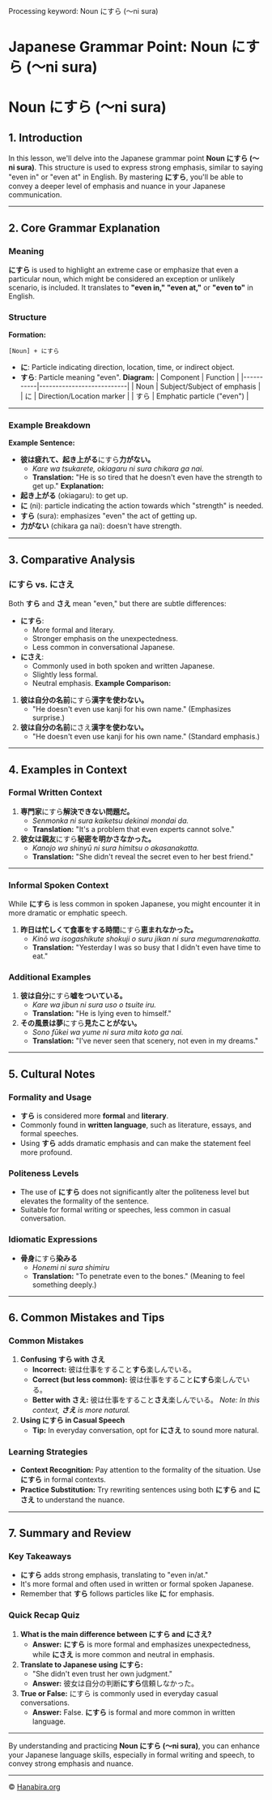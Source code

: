 Processing keyword: Noun にすら (〜ni sura)
# Japanese Grammar Point: Noun にすら (〜ni sura)
# Noun にすら (〜ni sura)
## 1. Introduction
In this lesson, we'll delve into the Japanese grammar point **Noun にすら (〜ni sura)**. This structure is used to express strong emphasis, similar to saying "even in" or "even at" in English. By mastering **にすら**, you'll be able to convey a deeper level of emphasis and nuance in your Japanese communication.

---
## 2. Core Grammar Explanation
### Meaning
**にすら** is used to highlight an extreme case or emphasize that even a particular noun, which might be considered an exception or unlikely scenario, is included. It translates to **"even in," "even at,"** or **"even to"** in English.
### Structure
**Formation:**
```
[Noun] + にすら
```
- **に**: Particle indicating direction, location, time, or indirect object.
- **すら**: Particle meaning "even".
**Diagram:**
| Component | Function                  |
|-----------|---------------------------|
| Noun      | Subject/Subject of emphasis |
| に        | Direction/Location marker |
| すら      | Emphatic particle ("even") |
---
### Example Breakdown
**Example Sentence:**
- **彼は疲れて、起き上がる**にすら**力がない。**
  - *Kare wa tsukarete, okiagaru ni sura chikara ga nai.*
  - **Translation:** "He is so tired that he doesn't even have the strength to get up."
**Explanation:**
- **起き上がる** (okiagaru): to get up.
- **に** (ni): particle indicating the action towards which "strength" is needed.
- **すら** (sura): emphasizes "even" the act of getting up.
- **力がない** (chikara ga nai): doesn't have strength.
---
## 3. Comparative Analysis
### にすら vs. にさえ
Both **すら** and **さえ** mean "even," but there are subtle differences:
- **にすら**:
  - More formal and literary.
  - Stronger emphasis on the unexpectedness.
  - Less common in conversational Japanese.
- **にさえ**:
  - Commonly used in both spoken and written Japanese.
  - Slightly less formal.
  - Neutral emphasis.
**Example Comparison:**
1. **彼は自分の名前**にすら**漢字を使わない。**
   - "He doesn't even use kanji for his own name." (Emphasizes surprise.)
2. **彼は自分の名前**にさえ**漢字を使わない。**
   - "He doesn't even use kanji for his own name." (Standard emphasis.)
---
## 4. Examples in Context
### Formal Written Context
1. **専門家**にすら**解決できない問題だ。**
   - *Senmonka ni sura kaiketsu dekinai mondai da.*
   - **Translation:** "It's a problem that even experts cannot solve."
2. **彼女は親友**にすら**秘密を明かさなかった。**
   - *Kanojo wa shinyū ni sura himitsu o akasanakatta.*
   - **Translation:** "She didn't reveal the secret even to her best friend."
---
### Informal Spoken Context
While **にすら** is less common in spoken Japanese, you might encounter it in more dramatic or emphatic speech.
1. **昨日は忙しくて食事をする時間**にすら**恵まれなかった。**
   - *Kinō wa isogashikute shokuji o suru jikan ni sura megumarenakatta.*
   - **Translation:** "Yesterday I was so busy that I didn't even have time to eat."
### Additional Examples
1. **彼は自分**にすら**嘘をついている。**
   - *Kare wa jibun ni sura uso o tsuite iru.*
   - **Translation:** "He is lying even to himself."
2. **その風景は夢**にすら**見たことがない。**
   - *Sono fūkei wa yume ni sura mita koto ga nai.*
   - **Translation:** "I've never seen that scenery, not even in my dreams."
---
## 5. Cultural Notes
### Formality and Usage
- **すら** is considered more **formal** and **literary**.
- Commonly found in **written language**, such as literature, essays, and formal speeches.
- Using **すら** adds dramatic emphasis and can make the statement feel more profound.
### Politeness Levels
- The use of **にすら** does not significantly alter the politeness level but elevates the formality of the sentence.
- Suitable for formal writing or speeches, less common in casual conversation.
### Idiomatic Expressions
- **骨身**にすら**染みる**
  - *Honemi ni sura shimiru*
  - **Translation:** "To penetrate even to the bones." (Meaning to feel something deeply.)
---
## 6. Common Mistakes and Tips
### Common Mistakes
1. **Confusing すら with さえ**
   - **Incorrect:** 彼は仕事をすること**すら**楽しんでいる。
   - **Correct (but less common):** 彼は仕事をすること**にすら**楽しんでいる。
   - **Better with さえ:** 彼は仕事をすること**さえ**楽しんでいる。
   *Note: In this context, **さえ** is more natural.*
2. **Using にすら in Casual Speech**
   - **Tip:** In everyday conversation, opt for **にさえ** to sound more natural.
### Learning Strategies
- **Context Recognition:** Pay attention to the formality of the situation. Use **にすら** in formal contexts.
- **Practice Substitution:** Try rewriting sentences using both **にすら** and **にさえ** to understand the nuance.
---
## 7. Summary and Review
### Key Takeaways
- **にすら** adds strong emphasis, translating to "even in/at."
- It's more formal and often used in written or formal spoken Japanese.
- Remember that **すら** follows particles like **に** for emphasis.
### Quick Recap Quiz
1. **What is the main difference between にすら and にさえ?**
   - **Answer:** **にすら** is more formal and emphasizes unexpectedness, while **にさえ** is more common and neutral in emphasis.
2. **Translate to Japanese using にすら:**
   - "She didn't even trust her own judgment."
   - **Answer:** 彼女は自分の判断**にすら**信頼しなかった。
3. **True or False:** にすら is commonly used in everyday casual conversations.
   - **Answer:** False. **にすら** is formal and more common in written language.
---
By understanding and practicing **Noun にすら (〜ni sura)**, you can enhance your Japanese language skills, especially in formal writing and speech, to convey strong emphasis and nuance.


---

© [Hanabira.org](https://hanabira.org)

